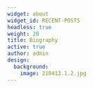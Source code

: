 ```yaml
---
widget: about
widget_id: RECENT-POSTS
headless: true
weight: 20
title: Biography
active: true
author: admin
design:
  background:
    image: 210413.1.2.jpg
---
```

